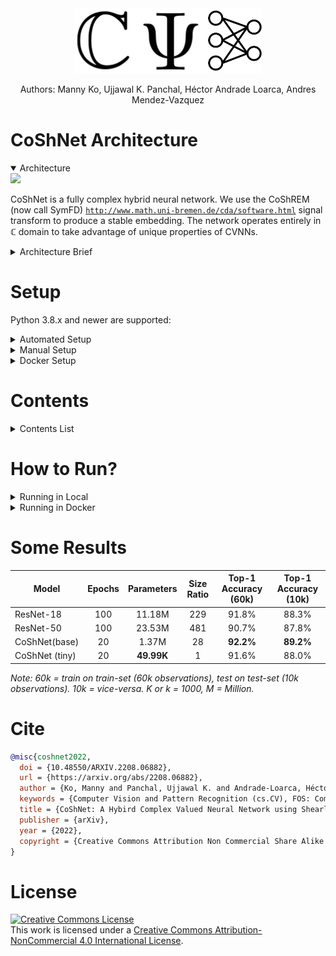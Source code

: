 <div align="center">
	<a href = "https://arxiv.org/abs/2208.06882">
		<img width = "300" src = "./imgs/coshnet-logo.svg"></a></img>
		
<div><p>Authors: Manny Ko, Ujjawal K. Panchal, Héctor Andrade Loarca, Andres Mendez-Vazquez</p></div>
</div>

# CoShNet Architecture

<details open>
<summary>Architecture</summary>
<img width = "850" src = "https://github.com/Ujjawal-K-Panchal/coshnet/blob/main/imgs/CoShNet-TNR.png">

CoShNet is a fully complex hybrid neural network. We use the CoShREM (now call SymFD) <code><a href>http://www.math.uni-bremen.de/cda/software.html</code>
signal transform to produce a stable embedding. The network operates entirely in $\mathbb{C}$ domain to take advantage of unique properties of CVNNs.

<details> <summary>Architecture Brief</summary>

<ol>
	<li> Input is any $32\times32 \in \mathbb{R}$ image. </li>
	<li> Input is CoShREM transformed to produce a $32\times32\times20 \in \mathbb{C}$ output. </li>
	<li> CoShREM output is convolved with the $2$ cplx-conv layers.

Each cplx-conv layer is composted of := 
$\mathbb{C}$-Conv + $\mathbb{C}$-ReLU + $\mathbb{C}$-AvgPool2d.</li>
	<li>The response is flattened and passed through $2$ cplx-linear layers.
	
Each cplx-linear layer is composted of := $\mathbb{C}$-linear layer + $\mathbb{C}$-ReLU.
</li>
	<li>The $\mathbb{R}$, $\mathbb{I}$ components are stacked together (see shape) and passed through $1$ final $\mathbb{R}$-linear layer.</li>
</ol>
</details>
</details>

# Setup
Python 3.8.x and newer are supported:

<details>
	<summary>Automated Setup</summary>
	<ol>
		<li> Create a virtualenv at the root of the repo: <code>python -m venv venv4coshnet</code> </li>
		<li> Activate venv4coshnet:
			<ul>
				<li> Windows: <code>venv4coshnet\Scripts\activate</code> </li>
				<li> Linux/MacOS: <code>source venv4coshnet/bin/activate</code> </li>
			</ul> 
		</li>
		<li> Run setup.py:
			<ul>
				<li> with <code>CUDA</code>: <code>python <a href = "./setup.py">setup.py</a></code> </li>
				<li> without <code>CUDA</code>: <code>python <a href = "./setup.py">setup.py</a> --no-cuda</code> </li>
				<li> use <code>--no-venv</code> to disable venv check (e.g. inside a docker) </li>
			</ul>
		</li>	
	</ol>

</details>

<details>
	<summary>Manual Setup</summary>
	<ul>
		<li> Please follow: <code><a href = "./setup.txt">setup.txt</a></code></li>
	</ul>
</details>

<details>
	<summary>Docker Setup</summary>
	<ul>
		<li> Build image: <code>docker build -t coshnet-docker:latest .</code> (Some systems might require running this in `sudo` mode.)</li>
	</ul>
</details>

# Contents
<div>
<details>
	<summary>Contents List</summary>
	<ol>
		<li> <code><a href = "./code/">code/</a></code>: Contains all code essential to run experiments in this repo. </li>
		<li> <code><a href = "./libs/">libs/</a></code>: Contains all custom-made and collected libs and modules we use for our experiments.
						   (Installed automatically in setup.txt)</li>
		<li> <code><a href = "./data/">data/</a></code>: Folder where datasets are present. Created automatically when running for first time.</li>
		<li> <code><a href = "./setup.txt">setup.txt</a></code>: Steps for setting up repo.</li>
		<li> <code><a href = "./requirements.txt">requirements.txt</a></code>: requirements file.</li>
		<li> <code><a href = "./changelog.md">changelog.md</a></code>: all changes relevant to releases, branch prs,
							       or any other general notes needed for maintenance.</li>
	</ol>
</details>
</div>

# How to Run?
<details>
	<summary>Running in Local</summary>
	<code>cd <a href = "./code/">code/</a></code>. Following are the possible cases:
	<div>
	<ol>
		<li> Running our models:  run: <code>python <a href = "./code/test_fashion.py">test_fashion.py</a> --help</code>
		     to see several arguments you are allowed to tune. (Default run (10k20E) gets 89.2% on <code>RTX 2080 Super</code>).
		     The default will use the 10k test set of Fashion to train for 20 epochs, and the 60k training set to test. </li>
		<li> Running resnet(18|50): run: <code>python <a href = "./code/test_resnet.py">test_resnet.py</a> --help</code>
		     to see several arguments you are allowed to set. (Default run (RN18, 10k20E) gets 88.3% on <code>RTX 2080 Super</code>).</li>
	</ol>
		Note: This code (shown in <code><a href = "./code/test_fashion.py">test_fashion.py</a></code>,<code><a href = "./code/test_resnet.py">test_resnet.py</a></code>) will not run in (<code>jupyter|google colab</code>) notebook(s). This is because our code defaults to using `asyncio` for batch generation for speed. Hence, if you absolutely have to run in a notebook, please create your own batch generation code.
	</div>
</details>

<details>
	<summary>Running in Docker</summary>
	<ul>
		<li>Run Image: <code>docker run coshnet-docker:latest</code> (Some systems might require running this in `sudo` mode.)</li>
	</ul>
	Note: The above is a brief demo for running our codebase in a docker. If you want to do something specific, e.g. deliver an API endpoint through a docker, you will have to edit the <code><a href = "./Dockerfile">Dockerfile</a></code> 
</details>


# Some Results
| Model | Epochs | Parameters | Size Ratio | Top-1 Accuracy (60k)| Top-1 Accuracy (10k) |
|-------|:------:|:----------:|:----------:|:-------------------:|:--------------------:|
| ResNet-18| 100| 11.18M| 229| 91.8%| 88.3%|
| ResNet-50| 100| 23.53M| 481| 90.7%| 87.8%|
| CoShNet(base)|20|1.37M|28|**92.2%**|**89.2%**|
| CoShNet (tiny)|20|**49.99K**|1|91.6%|88.0%|

_Note: 60k = train on train-set (60k observations), test on test-set (10k observations). 10k = vice-versa. K or k = 1000, M = Million._

# Cite
```bibtex
@misc{coshnet2022,
  doi = {10.48550/ARXIV.2208.06882},
  url = {https://arxiv.org/abs/2208.06882},
  author = {Ko, Manny and Panchal, Ujjawal K. and Andrade-Loarca, Héctor and Mendez-Vazquez, Andres},
  keywords = {Computer Vision and Pattern Recognition (cs.CV), FOS: Computer and information sciences, FOS: Computer and information sciences},
  title = {CoShNet: A Hybird Complex Valued Neural Network using Shearlets},
  publisher = {arXiv},
  year = {2022},
  copyright = {Creative Commons Attribution Non Commercial Share Alike 4.0 International}
}
```
# License
<div>
<a rel="license" href="http://creativecommons.org/licenses/by-nc/4.0/"><img alt="Creative Commons License" style="border-width:0" src="https://i.creativecommons.org/l/by-nc/4.0/88x31.png" /></a><br />This work is licensed under a <a rel="license" href="http://creativecommons.org/licenses/by-nc/4.0/">Creative Commons Attribution-NonCommercial 4.0 International License</a>.
</div>

